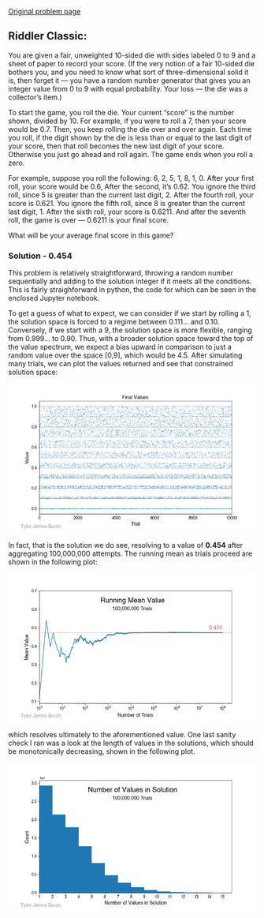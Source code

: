 [Original problem page](https://fivethirtyeight.com/features/how-low-can-you-roll/)


## Riddler Classic:

You are given a fair, unweighted 10-sided die with sides labeled 0 to 9 and a sheet of paper to record your score. (If the very notion of a fair 10-sided die bothers you, and you need to know what sort of three-dimensional solid it is, then forget it — you have a random number generator that gives you an integer value from 0 to 9 with equal probability. Your loss — the die was a collector’s item.)

To start the game, you roll the die. Your current “score” is the number shown, divided by 10. For example, if you were to roll a 7, then your score would be 0.7. Then, you keep rolling the die over and over again. Each time you roll, if the digit shown by the die is less than or equal to the last digit of your score, then that roll becomes the new last digit of your score. Otherwise you just go ahead and roll again. The game ends when you roll a zero.

For example, suppose you roll the following: 6, 2, 5, 1, 8, 1, 0. After your first roll, your score would be 0.6, After the second, it’s 0.62. You ignore the third roll, since 5 is greater than the current last digit, 2. After the fourth roll, your score is 0.621. You ignore the fifth roll, since 8 is greater than the current last digit, 1. After the sixth roll, your score is 0.6211. And after the seventh roll, the game is over — 0.6211 is your final score.

What will be your average final score in this game?

### __Solution__ - 0.454

This problem is relatively straightforward, throwing a random number sequentially and adding to the solution integer if it meets all the conditions. This is fairly straighforward in python, the code for which can be seen in the enclosed Jupyter notebook. 

To get a guess of what to expect, we can consider if we start by rolling a 1, the solution space is forced to a regime between 0.111... and 0.10. Conversely, if we start with a 9, the solution space is more flexible, ranging from 0.999... to 0.90. Thus, with a broader solution space toward the top of the value spectrum, we expect a bias upward in comparison to just a random value over the space [0,9], which would be 4.5. After simulating many trials, we can plot the values returned and see that constrained solution space:

![](values.png)

In fact, that is the solution we do see, resolving to a value of **0.454** after aggregating 100,000,000 attempts. The running mean as trials proceed are shown in the following plot:

![](running_mean.png)

which resolves ultimately to the aforementioned value. One last sanity check I ran was a look at the length of values in the solutions, which should be monotonically decreasing, shown in the following plot.

![](nValues.png)


